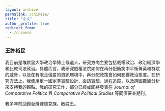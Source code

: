 ```yaml
---
layout: archive
permalink: /chinese/
title: "中文"
author_profile: true
redirect_from:
  - /chinese
---
```


### 王許裕民

我目前是埃默里大學政治學博士候選人，研究方向主要包括威權政治、政治經濟學和比較司法政治。具體而言，我研究威權法院如何在再分配衝突中平衡菁英和群眾的威脅，以及在有限且偏差的資訊環境中，再分配政策會如何影響政治態度。在研究方法上，我使用單一國家準實驗設計、面訪實驗、過程追蹤，以及跨國數據分析來支持我的觀點。我的研究工作，部分已經或即將發表在 _Journal of Comparative Politics_ 與 _Comparative Political Studies_ 等同儕審查期刊。

我多年前回歸台灣賽德克族，敝姓王。

